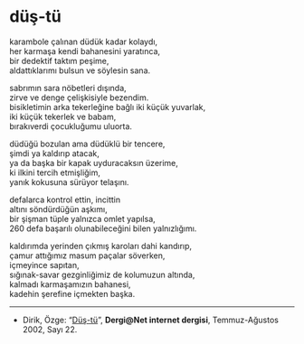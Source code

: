 # düş-tü

karambole çalınan düdük kadar kolaydı,  
her karmaşa kendi bahanesini yaratınca,  
bir dedektif taktım peşime,  
aldattıklarımı bulsun ve söylesin sana.

sabrımın sara nöbetleri dışında,  
zirve ve denge çelişkisiyle bezendim.  
bisikletimin arka tekerleğine bağlı iki küçük yuvarlak,  
iki küçük tekerlek ve babam,  
bırakıverdi çocukluğumu uluorta.

düdüğü bozulan ama düdüklü bir tencere,  
şimdi ya kaldırıp atacak,  
ya da başka bir kapak uyduracaksın üzerime,  
ki ilkini tercih etmişliğim,  
yanık kokusuna sürüyor telaşını.

defalarca kontrol ettin, incittin  
altını söndürdüğün aşkımı,  
bir şişman tüple yalnızca omlet yapılsa,  
260 defa başarılı olunabileceğini bilen yalnızlığımı.

kaldırımda yerinden çıkmış karoları dahi kandırıp,  
çamur attığımız masum paçalar söverken,  
içmeyince sapıtan,  
sığınak-savar gezginliğimiz de kolumuzun altında,  
kalmadı karmaşamızın bahanesi,  
kadehin şerefine içmekten başka.

---
- Dirik, Özge: “[Düş-tü](http://web.archive.org/web/20050112125644/http://www.dergi.org/222002/0311.htm)”, **Dergi@Net  internet  dergisi**, Temmuz-Ağustos 2002, Sayı 22.
